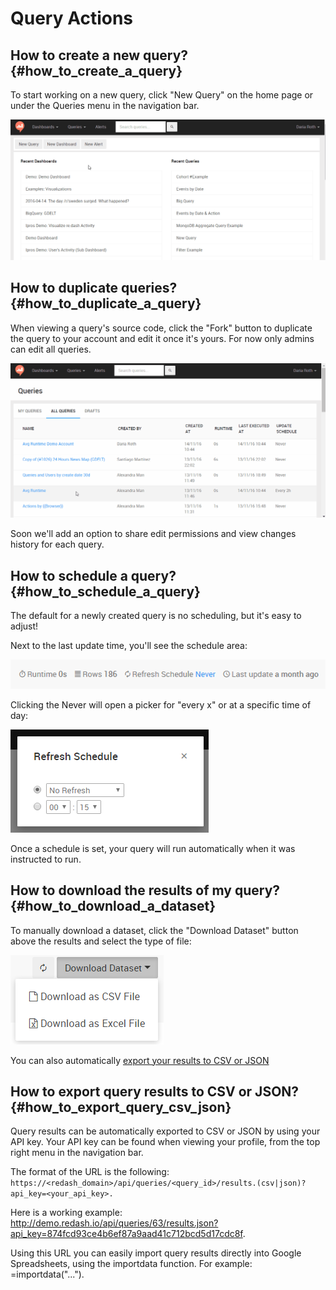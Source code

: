 # Query Actions

## How to create a new query? {#how_to_create_a_query}

To start working on a new query, click "New Query" on the home page or under the Queries menu in the navigation bar.

![](../assets/gifs/queries/add_new_query.gif)

## How to duplicate queries? {#how_to_duplicate_a_query}

When viewing a query's source code, click the "Fork" button to duplicate the query to your account and edit it once it's yours.
For now only admins can edit all queries.

![](../assets/gifs/queries/fork_query.gif)

Soon we'll add an option to share edit permissions and view changes history for each query.

## How to schedule a query? {#how_to_schedule_a_query}

The default for a newly created query is no scheduling, but it's easy to adjust!

Next to the last update time, you'll see the schedule area:

![](../assets/shcedule_none.png)

Clicking the Never will open a picker for "every x" or at a specific time of day:

![](../assets/refresh_schedule.png)

Once a schedule is set, your query will run automatically when it was instructed to run.

## How to download the results of my query? {#how_to_download_a_dataset}

To manually download a dataset, click the "Download Dataset" button above the results and select the type of file:

![](../assets/download_dataset.png)

You can also automatically [export your results to CSV or JSON](how_to_export_query_results_to_csv_or_json.md)

## How to export query results to CSV or JSON? {#how_to_export_query_csv_json}

Query results can be automatically exported to CSV or JSON by using your API key. Your API key can be found when viewing your profile, from the top right menu in the navigation bar.

The format of the URL is the following: ```https://<redash_domain>/api/queries/<query_id>/results.(csv|json)?api_key=<your_api_key>. ```

Here is a working example: http://demo.redash.io/api/queries/63/results.json?api_key=874fcd93ce4b6ef87a9aad41c712bcd5d17cdc8f.

Using this URL you can easily import query results directly into Google Spreadsheets, using the importdata function. For example: =importdata("...").
